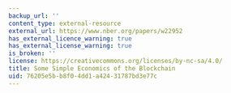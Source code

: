 ```yaml
---
backup_url: ''
content_type: external-resource
external_url: https://www.nber.org/papers/w22952
has_external_licence_warning: true
has_external_license_warning: true
is_broken: ''
license: https://creativecommons.org/licenses/by-nc-sa/4.0/
title: Some Simple Economics of the Blockchain
uid: 76205e5b-b8f0-4dd1-a424-31787bd3e77c
---
```

